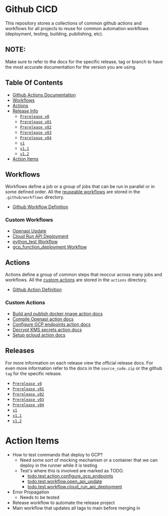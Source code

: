 # Github CICD 
This repository stores a collections of common github actions and workflows for all projects to reuse for common automation workflows (deployment, testing, building, pubilishing, etc). 

## NOTE:
Make sure to refer to the docs for the specific release, tag or branch to have the most accurate documentation for the version you are using.

## Table Of Contents
* [Github Actions Documentation](https://docs.github.com/en/actions)
* [Workflows](#workflows)
* [Actions](#actions)
* [Release Info](#releases)
  * [`Prerelease v0`](./docs/releases/prerelease.v0.md)
  * [`Prerelease v01`](./docs/releases/prerelease.v01.md)
  * [`Prerelease v02`](./docs/releases/prerelease.v02.md)
  * [`Prerelease v03`](./docs/releases/prerelease.v03.md)
  * [`Prerelease v04`](./docs/releases/prerelease.v04.md)
  * [`v1`](./docs/releases/v1.md)
  * [`v1.1`](./docs/releases/v1.1.md)
  * [`v1.2`](./docs/releases/v1.2.md)
* [Action Items](#action-items)

## Workflows
Workflows define a job or a group of jobs that can be run in parallel or in some defined order. All the 
[reuseable workflows](https://docs.github.com/en/actions/using-workflows/reusing-workflows) are stored in the `.github/workflows` directory.

* [Github Workflow Definition](https://docs.github.com/en/actions/learn-github-actions/understanding-github-actions#workflows)

### Custom Workflows
* [Openapi Update](./docs/workflows/openapi_update.md)
* [Cloud Run API Deployment](./docs/workflows/cloud_run_api_deployment.md)
* [python_test Workflow](../../docs/workflows/python_test.md)
* [gcp_function_deployment Workflow](../../docs/workflows/gcp_function_deployment.md)


## Actions
Actions define a group of common steps that reoccur across many jobs and workflows. All the 
[custom actions](https://docs.github.com/en/actions/creating-actions/about-custom-actions) are stored in the `actions` directory.

* [Github Action Definition](https://docs.github.com/en/actions/learn-github-actions/understanding-github-actions#actions)

### Custom Actions
* [Build and publish docker image action docs](./actions/build_and_publish_image/README.md)
* [Compile Openapi action docs](./actions/compile_openapi/README.md)
* [Configure GCP endpoints action docs](./actions/configure_gcp_endpoints/README.md)
* [Decrypt KMS secrets action docs](./actions/decrypt_kms_secrets/README.md)
* [Setup gcloud action docs](./actions/setup_gcloud/README.md)

## Releases
For more information on each release view the official release docs. For even more information refer to the docs in the `source_code.zip` or the github `tag` for the specific release.
  * [`Prerelease v0`](https://github.com/Auddia/cicd/releases/tag/v0)
  * [`Prerelease v01`](https://github.com/Auddia/cicd/releases/tag/v01)
  * [`Prerelease v02`](https://github.com/Auddia/cicd/releases/tag/v02)
  * [`Prerelease v03`](https://github.com/Auddia/cicd/releases/tag/v03)
  * [`Prerelease v04`](https://github.com/Auddia/cicd/releases/tag/v04)
  * [`v1`](https://github.com/Auddia/cicd/releases/tag/v1)
  * [`v1.1`](https://github.com/Auddia/cicd/releases/tag/v1.1)
  * [`v1.2`](https://github.com/Auddia/cicd/releases/tag/v1.2)


# Action Items
* How to test commands that deploy to GCP?
  * Need some sort of mocking mechanism or a container that we can deploy in the runner while it is testing
  * Test's where this is involved are marked as TODO.
    * [todo.test.action.configure_gcp_endpoints](./.github/workflows/todo.test.action.configure_gcp_endpoints.yml)
    * [todo.test.workflow.open_api_update](./.github/workflows/todo.test.workflow.open_api_update.yml)
    * [todo.test.workflow.cloud_run_api_deployment](./.github/workflows/todo.test.workflow.cloud_run_api_deployment.yml)
* Error Propagation
  * Needs to be tested
* Release workflow to automate the release project
* Main workflow that updates all tags to main before merging in

